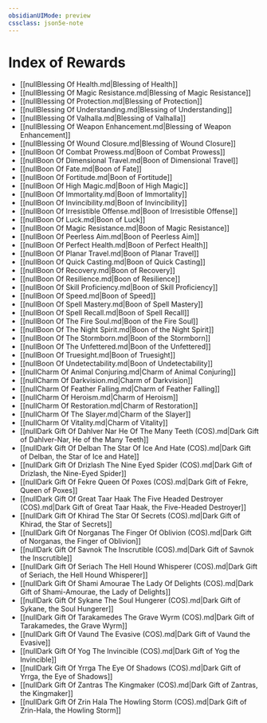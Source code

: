 ```yaml
---
obsidianUIMode: preview
cssclass: json5e-note
---
```

# Index of Rewards

- [[nullBlessing Of Health.md|Blessing of Health]]
- [[nullBlessing Of Magic Resistance.md|Blessing of Magic Resistance]]
- [[nullBlessing Of Protection.md|Blessing of Protection]]
- [[nullBlessing Of Understanding.md|Blessing of Understanding]]
- [[nullBlessing Of Valhalla.md|Blessing of Valhalla]]
- [[nullBlessing Of Weapon Enhancement.md|Blessing of Weapon Enhancement]]
- [[nullBlessing Of Wound Closure.md|Blessing of Wound Closure]]
- [[nullBoon Of Combat Prowess.md|Boon of Combat Prowess]]
- [[nullBoon Of Dimensional Travel.md|Boon of Dimensional Travel]]
- [[nullBoon Of Fate.md|Boon of Fate]]
- [[nullBoon Of Fortitude.md|Boon of Fortitude]]
- [[nullBoon Of High Magic.md|Boon of High Magic]]
- [[nullBoon Of Immortality.md|Boon of Immortality]]
- [[nullBoon Of Invincibility.md|Boon of Invincibility]]
- [[nullBoon Of Irresistible Offense.md|Boon of Irresistible Offense]]
- [[nullBoon Of Luck.md|Boon of Luck]]
- [[nullBoon Of Magic Resistance.md|Boon of Magic Resistance]]
- [[nullBoon Of Peerless Aim.md|Boon of Peerless Aim]]
- [[nullBoon Of Perfect Health.md|Boon of Perfect Health]]
- [[nullBoon Of Planar Travel.md|Boon of Planar Travel]]
- [[nullBoon Of Quick Casting.md|Boon of Quick Casting]]
- [[nullBoon Of Recovery.md|Boon of Recovery]]
- [[nullBoon Of Resilience.md|Boon of Resilience]]
- [[nullBoon Of Skill Proficiency.md|Boon of Skill Proficiency]]
- [[nullBoon Of Speed.md|Boon of Speed]]
- [[nullBoon Of Spell Mastery.md|Boon of Spell Mastery]]
- [[nullBoon Of Spell Recall.md|Boon of Spell Recall]]
- [[nullBoon Of The Fire Soul.md|Boon of the Fire Soul]]
- [[nullBoon Of The Night Spirit.md|Boon of the Night Spirit]]
- [[nullBoon Of The Stormborn.md|Boon of the Stormborn]]
- [[nullBoon Of The Unfettered.md|Boon of the Unfettered]]
- [[nullBoon Of Truesight.md|Boon of Truesight]]
- [[nullBoon Of Undetectability.md|Boon of Undetectability]]
- [[nullCharm Of Animal Conjuring.md|Charm of Animal Conjuring]]
- [[nullCharm Of Darkvision.md|Charm of Darkvision]]
- [[nullCharm Of Feather Falling.md|Charm of Feather Falling]]
- [[nullCharm Of Heroism.md|Charm of Heroism]]
- [[nullCharm Of Restoration.md|Charm of Restoration]]
- [[nullCharm Of The Slayer.md|Charm of the Slayer]]
- [[nullCharm Of Vitality.md|Charm of Vitality]]
- [[nullDark Gift Of Dahlver Nar He Of The Many Teeth (COS).md|Dark Gift of Dahlver-Nar, He of the Many Teeth]]
- [[nullDark Gift Of Delban The Star Of Ice And Hate (COS).md|Dark Gift of Delban, the Star of Ice and Hate]]
- [[nullDark Gift Of Drizlash The Nine Eyed Spider (COS).md|Dark Gift of Drizlash, the Nine-Eyed Spider]]
- [[nullDark Gift Of Fekre Queen Of Poxes (COS).md|Dark Gift of Fekre, Queen of Poxes]]
- [[nullDark Gift Of Great Taar Haak The Five Headed Destroyer (COS).md|Dark Gift of Great Taar Haak, the Five-Headed Destroyer]]
- [[nullDark Gift Of Khirad The Star Of Secrets (COS).md|Dark Gift of Khirad, the Star of Secrets]]
- [[nullDark Gift Of Norganas The Finger Of Oblivion (COS).md|Dark Gift of Norganas, the Finger of Oblivion]]
- [[nullDark Gift Of Savnok The Inscrutible (COS).md|Dark Gift of Savnok the Inscrutible]]
- [[nullDark Gift Of Seriach The Hell Hound Whisperer (COS).md|Dark Gift of Seriach, the Hell Hound Whisperer]]
- [[nullDark Gift Of Shami Amourae The Lady Of Delights (COS).md|Dark Gift of Shami-Amourae, the Lady of Delights]]
- [[nullDark Gift Of Sykane The Soul Hungerer (COS).md|Dark Gift of Sykane, the Soul Hungerer]]
- [[nullDark Gift Of Tarakamedes The Grave Wyrm (COS).md|Dark Gift of Tarakamedes, the Grave Wyrm]]
- [[nullDark Gift Of Vaund The Evasive (COS).md|Dark Gift of Vaund the Evasive]]
- [[nullDark Gift Of Yog The Invincible (COS).md|Dark Gift of Yog the Invincible]]
- [[nullDark Gift Of Yrrga The Eye Of Shadows (COS).md|Dark Gift of Yrrga, the Eye of Shadows]]
- [[nullDark Gift Of Zantras The Kingmaker (COS).md|Dark Gift of Zantras, the Kingmaker]]
- [[nullDark Gift Of Zrin Hala The Howling Storm (COS).md|Dark Gift of Zrin-Hala, the Howling Storm]]
